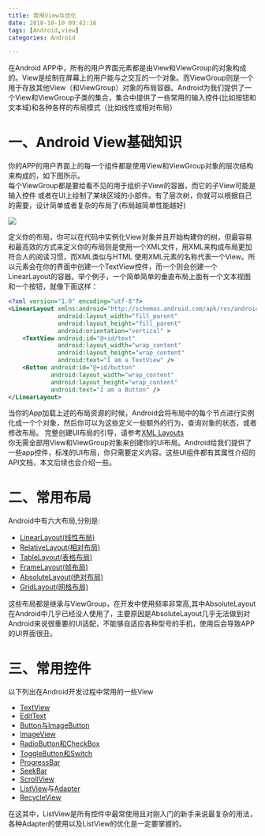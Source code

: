 ```yaml
---
title: 常用View与优化
date: 2018-10-10 09:42:16
tags: [Android,view]
categories: Android

---
```

在Android APP中，所有的用户界面元素都是由View和ViewGroup的对象构成的。View是绘制在屏幕上的用户能与之交互的一个对象。而ViewGroup则是一个用于存放其他View（和ViewGroup）对象的布局容器。Android为我们提供了一个View和ViewGroup子类的集合，集合中提供了一些常用的输入控件(比如按钮和文本域)和各种各样的布局模式（比如线性或相对布局） 
# 一、Android View基础知识 #
你的APP的用户界面上的每一个组件都是使用View和ViewGroup对象的层次结构来构成的，如下图所示。  
每个ViewGroup都是要给看不见的用于组织子View的容器，而它的子View可能是输入控件 或者在UI上绘制了某块区域的小部件。有了层次树，你就可以根据自己的需要，设计简单或者复杂的布局了(布局越简单性能越好)  

![](https://ws1.sinaimg.cn/large/6bbf23f6gy1fw2w2hddttj20d6071dfw.jpg)  

定义你的布局，你可以在代码中实例化View对象并且开始构建你的树，但最容易和最高效的方式来定义你的布局则是使用一个XML文件，用XML来构成布局更加符合人的阅读习惯，而XML类似与HTML 使用XML元素的名称代表一个View。所以<TextView>元素会在你的界面中创建一个TextView控件，而一个<LinearLayout>则会创建一个LinearLayout的容器。举个例子，一个简单简单的垂直布局上面有一个文本视图和一个按钮，就像下面这样：  

```xml
<?xml version="1.0" encoding="utf-8"?>
<LinearLayout xmlns:android="http://schemas.android.com/apk/res/android"
              android:layout_width="fill_parent" 
              android:layout_height="fill_parent"
              android:orientation="vertical" >
    <TextView android:id="@+id/text"
              android:layout_width="wrap_content"
              android:layout_height="wrap_content"
              android:text="I am a TextView" />
    <Button android:id="@+id/button"
            android:layout_width="wrap_content"
            android:layout_height="wrap_content"
            android:text="I am a Button" />
</LinearLayout>
```

当你的App加载上述的布局资源的时候，Android会将布局中的每个节点进行实例化成一个个对象，然后你可以为这些定义一些额外的行为，查询对象的状态，或者修改布局。 完整创建UI布局的引导，请参考[XML Layouts](http://androiddoc.qiniudn.com/guide/topics/ui/declaring-layout.html "XML Layouts")  
你无需全部用View和ViewGroup对象来创建你的UI布局。Android给我们提供了一些app控件，标准的UI布局，你只需要定义内容。这些UI组件都有其属性介绍的API文档，本文后续也会介绍一些。  

# 二、常用布局 #
Android中有六大布局,分别是: 

- [LinearLayout(线性布局)](http://www.runoob.com/w3cnote/android-tutorial-linearlayout.html)
- [RelativeLayout(相对布局)](http://www.runoob.com/w3cnote/android-tutorial-relativelayout.html)
- [TableLayout(表格布局) ](http://www.runoob.com/w3cnote/android-tutorial-tablelayout.html)
- [FrameLayout(帧布局)](http://www.runoob.com/w3cnote/android-tutorial-framelayout.html)
- [AbsoluteLayout(绝对布局)](http://www.runoob.com/w3cnote/android-tutorial-absolutelayout.html)
- [GridLayout(网格布局)  ](http://www.runoob.com/w3cnote/android-tutorial-gridlayout.html)

这些布局都是继承与ViewGroup，在开发中使用频率非常高,其中AbsoluteLayout在Android中几乎已经没人使用了，主要原因是AbsoluteLayout几乎无法做到对Android来说很重要的UI适配，不能够自适应各种型号的手机，使用后会导致APP的UI界面很丑。

# 三、常用控件 #
 
以下列出在Android开发过程中常用的一些View

- [TextView](http://www.runoob.com/w3cnote/android-tutorial-textview.html)
- [EditText](http://www.runoob.com/w3cnote/android-tutorial-edittext.html)
- [Button与ImageButton](http://www.runoob.com/w3cnote/android-tutorial-button-imagebutton.html)
- [ImageView](http://www.runoob.com/w3cnote/android-tutorial-imageview.html)
- [RadioButton和CheckBox](http://www.runoob.com/w3cnote/android-tutorial-radiobutton-checkbox.html)
- [ToggleButton和Switch](http://www.runoob.com/w3cnote/android-tutorial-togglebutton-switch.html)
- [ProgressBar](http://www.runoob.com/w3cnote/android-tutorial-progressbar.html)
- [SeekBar](http://www.runoob.com/w3cnote/android-tutorial-seekbar.html)
- [ScrollView](http://www.runoob.com/w3cnote/android-tutorial-scrollview.html)
- [ListView](http://www.runoob.com/w3cnote/android-tutorial-listview.html)与[Adapter](http://www.runoob.com/w3cnote/android-tutorial-adapter.html)
- [RecycleView](https://www.kymjs.com/code/2016/07/10/01/)  

在这其中，ListView是所有控件中最常使用且对刚入门的新手来说最复杂的用法，各种Adapter的使用以及ListView的优化是一定要掌握的。